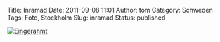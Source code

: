 Title: Inramad
Date: 2011-09-08 11:01
Author: tom
Category: Schweden
Tags: Foto, Stockholm
Slug: inramad
Status: published

[![Eingerahmt](/pic/husiram_s.jpg "Eingerahmt")](/pic/husiram_l.jpg)


